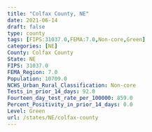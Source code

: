 ```yaml
---
title: "Colfax County, NE"
date: 2021-06-14
draft: false
type: county
tags: [FIPS:31037.0,FEMA:7.0,Non-core,Green]
categories: [NE]
County: Colfax County
State: NE
FIPS: 31037.0
FEMA_Region: 7.0
Population: 10709.0
NCHS_Urban_Rural_Classification: Non-core
Tests_in_prior_14_days: 92.0
Fourteen_day_test_rate_per_100000: 859.0
Percent_Positivity_in_prior_14_days: 0.0
Level: Green
url: /states/NE/colfax-county
---
```



